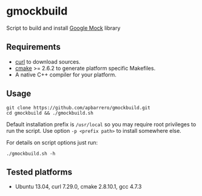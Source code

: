gmockbuild
==========

Script to build and install [Google Mock](https://code.google.com/p/googlemock/) library

## Requirements ##

* [curl](http://curl.haxx.se/) to download sources.
* [cmake](http://www.cmake.org/) >= 2.6.2 to generate platform specific Makefiles.
* A native C++ compiler for your platform.

## Usage ##

```shell
git clone https://github.com/apbarrero/gmockbuild.git
cd gmockbuild && ./gmockbuild.sh
```

Default installation prefix is `/usr/local` so you may require root privileges to run the script.
Use option `-p <prefix path>` to install somewhere else.

For details on script options just run:

```shell
./gmockbuild.sh -h
```

## Tested platforms ##

* Ubuntu 13.04, curl 7.29.0, cmake 2.8.10.1, gcc 4.7.3
